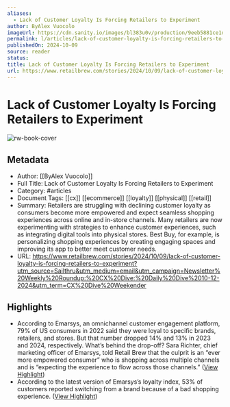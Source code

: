 ```yaml
---
aliases:
  - Lack of Customer Loyalty Is Forcing Retailers to Experiment
author: ByAlex Vuocolo
imageUrl: https://cdn.sanity.io/images/bl383u0v/production/9eeb5881ce1d4882663a2bd4e0fa3ba4ed6d89f9-5368x3578.jpg?rect=0,379,5368,2818&w=1200&h=630&q=70&fit=crop&auto=format
permalink: l/articles/lack-of-customer-loyalty-is-forcing-retailers-to-experiment
publishedOn: 2024-10-09
source: reader
status: 
title: Lack of Customer Loyalty Is Forcing Retailers to Experiment
url: https://www.retailbrew.com/stories/2024/10/09/lack-of-customer-loyalty-is-forcing-retailers-to-experiment?utm_source=Sailthru&utm_medium=email&utm_campaign=Newsletter%20Weekly%20Roundup:%20CX%20Dive:%20Daily%20Dive%2010-12-2024&utm_term=CX%20Dive%20Weekender
---
```

# Lack of Customer Loyalty Is Forcing Retailers to Experiment

![rw-book-cover](https://cdn.sanity.io/images/bl383u0v/production/9eeb5881ce1d4882663a2bd4e0fa3ba4ed6d89f9-5368x3578.jpg?rect=0,379,5368,2818&w=1200&h=630&q=70&fit=crop&auto=format)

## Metadata

- Author: [[ByAlex Vuocolo]]
- Full Title: Lack of Customer Loyalty Is Forcing Retailers to Experiment
- Category: #articles
- Document Tags: [[cx]] [[ecommerce]] [[loyalty]] [[physical]] [[retail]]
- Summary: Retailers are struggling with declining customer loyalty as consumers become more empowered and expect seamless shopping experiences across online and in-store channels. Many retailers are now experimenting with strategies to enhance customer experiences, such as integrating digital tools into physical stores. Best Buy, for example, is personalizing shopping experiences by creating engaging spaces and improving its app to better meet customer needs.
- URL: https://www.retailbrew.com/stories/2024/10/09/lack-of-customer-loyalty-is-forcing-retailers-to-experiment?utm_source=Sailthru&utm_medium=email&utm_campaign=Newsletter%20Weekly%20Roundup:%20CX%20Dive:%20Daily%20Dive%2010-12-2024&utm_term=CX%20Dive%20Weekender

## Highlights

- According to Emarsys, an omnichannel customer engagement platform, 79% of US consumers in 2022 said they were loyal to specific brands, retailers, and stores. But that number dropped 14% and 13% in 2023 and 2024, respectively.
  What’s behind the drop-off? Sara Richter, chief marketing officer of Emarsys, told Retail Brew that the culprit is an “ever more empowered consumer” who is shopping across multiple channels and is “expecting the experience to flow across those channels.” ([View Highlight](https://read.readwise.io/read/01ja53dfhg6zbbkq5342xv5spx))
- According to the latest version of Emarsys’s loyalty index, 53% of customers reported switching from a brand because of a bad shopping experience. ([View Highlight](https://read.readwise.io/read/01ja53ef3tqbge38t7q06mrrhg))
